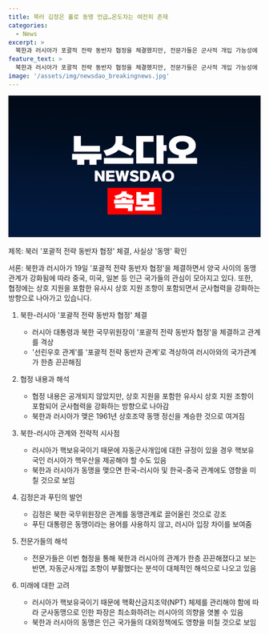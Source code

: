 ```yaml
---
title: 북러 김정은 홀로 동맹 언급…온도차는 여전히 존재
categories:
  - News
excerpt: >
  북한과 러시아가 포괄적 전략 동반자 협정을 체결했지만, 전문가들은 군사적 개입 가능성에 경계를 늦추고 있다. 두 나라는 공격 시 상호 지원을 약속하며 관계를 격상했지만, 협정의 구체적인 내용은 공개되지 않았다. 이에 따라 러시아가 자동군사개입에 대해 큰 파장을 감수하기 보단 중국, 미국, 한국 등 다른 국가에 자극을 피하고자 한 것으로 분석된다. 김정은은 동맹을 강조했지만, 푸틴 대통령은 해당 용어를 사용하지 않았다. 두 나라의 입장 차가 분명해 보인다.
feature_text: >
  북한과 러시아가 포괄적 전략 동반자 협정을 체결했지만, 전문가들은 군사적 개입 가능성에 경계를 늦추고 있다. 두 나라는 공격 시 상호 지원을 약속하며 관계를 격상했지만, 협정의 구체적인 내용은 공개되지 않았다. 이에 따라 러시아가 자동군사개입에 대해 큰 파장을 감수하기 보단 중국, 미국, 한국 등 다른 국가에 자극을 피하고자 한 것으로 분석된다. 김정은은 동맹을 강조했지만, 푸틴 대통령은 해당 용어를 사용하지 않았다. 두 나라의 입장 차가 분명해 보인다.
image: '/assets/img/newsdao_breakingnews.jpg'
---
```


<p><img src="/assets/img/newsdao_breakingnews.jpg" alt="implanttips 속보" /></p>

<p>제목: 북러 '포괄적 전략 동반자 협정' 체결, 사실상 '동맹' 확인</p>

<p>서론: 
북한과 러시아가 19일 '포괄적 전략 동반자 협정'을 체결하면서 양국 사이의 동맹 관계가 강화됨에 따라 중국, 미국, 일본 등 인근 국가들의 관심이 모아지고 있다. 또한, 협정에는 상호 지원을 포함한 유사시 상호 지원 조항이 포함되면서 군사협력을 강화하는 방향으로 나아가고 있습니다.</p>

<ol>
<li><p>북한-러시아 '포괄적 전략 동반자 협정' 체결</p>

<ul>
<li>러시아 대통령과 북한 국무위원장이 '포괄적 전략 동반자 협정'을 체결하고 관계를 격상</li>
<li>'선린우호 관계'를 '포괄적 전략 동반자 관계'로 격상하여 러시아와의 국가관계가 한층 끈끈해짐</li>
</ul></li>
<li><p>협정 내용과 해석</p>

<ul>
<li>협정 내용은 공개되지 않았지만, 상호 지원을 포함한 유사시 상호 지원 조항이 포함되어 군사협력을 강화하는 방향으로 나아감</li>
<li>북한과 러시아가 맺은 1961년 상호조약 동맹 정신을 계승한 것으로 여겨짐</li>
</ul></li>
<li><p>북한-러시아 관계와 전략적 시사점</p>

<ul>
<li>러시아가 핵보유국이기 때문에 자동군사개입에 대한 규정이 있을 경우 핵보유국인 러시아가 핵우산을 제공해야 할 수도 있음</li>
<li>북한과 러시아가 동맹을 맺으면 한국-러시아 및 한국-중국 관계에도 영향을 미칠 것으로 보임</li>
</ul></li>
<li><p>김정은과 푸틴의 발언</p>

<ul>
<li>김정은 북한 국무위원장은 관계를 동맹관계로 끌어올린 것으로 강조</li>
<li>푸틴 대통령은 동맹이라는 용어를 사용하지 않고, 러시아 입장 차이를 보여줌</li>
</ul></li>
<li><p>전문가들의 해석</p>

<ul>
<li>전문가들은 이번 협정을 통해 북한과 러시아의 관계가 한층 끈끈해졌다고 보는 반면, 자동군사개입 조항이 부활했다는 분석이 대체적인 해석으로 나오고 있음</li>
</ul></li>
<li><p>미래에 대한 고려</p>

<ul>
<li>러시아가 핵보유국이기 때문에 핵확산금지조약(NPT) 체제를 관리해야 함에 따라 군사동맹으로 인한 파장은 최소화하려는 러시아의 의향을 엿볼 수 있음</li>
<li>북한과 러시아의 동맹은 인근 국가들의 대외정책에도 영향을 미칠 것으로 보임</li>
</ul></li>
</ol>

<p data-ke-size="size16">&nbsp;</p>

